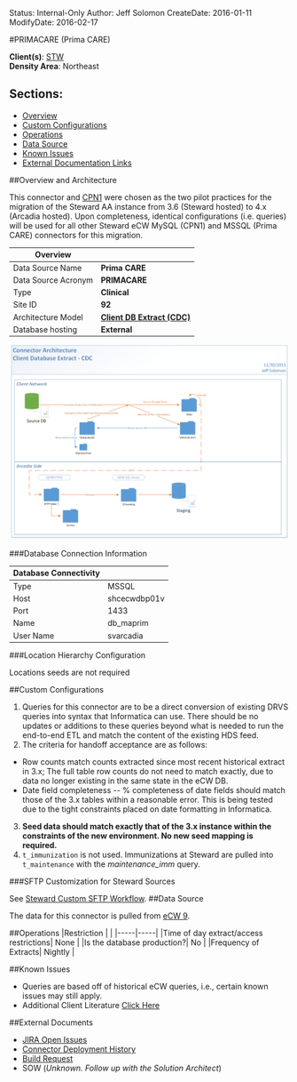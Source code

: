 Status: Internal-Only
Author: Jeff Solomon
CreateDate: 2016-01-11
ModifyDate: 2016-02-17


#PRIMACARE (Prima CARE)

**Client(s)**: [STW](../STW.md)  
**Density Area**: Northeast   

## Sections:
* [Overview](#overview-and-architecture)
* [Custom Configurations](#custom-configurations)
* [Operations](#operations)
* [Data Source](#data-source)
* [Known Issues](#known-issues)
* [External Documentation Links](#external-documents)

##Overview and Architecture 

This connector and [CPN1](./CPN1.md) were chosen as the two pilot practices for the migration of the Steward AA instance from 3.6 (Steward hosted) to 4.x (Arcadia hosted). Upon completeness, identical configurations (i.e. queries) will be used for all other Steward eCW MySQL (CPN1) and MSSQL (Prima CARE) connectors for this migration.  

| Overview ||
|-----|-----|
| Data Source Name| **Prima CARE** |
| Data Source Acronym| **PRIMACARE** |
| Type | **Clinical** |
| Site ID | **92** |
| Architecture Model | [**Client DB Extract (CDC)**](../../Tech_Delivery/Standard-Implementations/Client-DB-Extract-CDC.md)|
| Database hosting | **External** |


<a href="../../../img/Connector-Client-DB-Extract-CDC.png">![](../../img/Connector-Client-DB-Extract-CDC.png)</a>

###Database Connection Information  

|Database Connectivity||
|-----|-----|
|Type|MSSQL|
|Host|shcecwdbp01v|
|Port|1433|
|Name|db_maprim|
|User Name|svarcadia|  


###Location Hierarchy Configuration

Locations seeds are not required

##Custom Configurations

1. Queries for this connector are to be a direct conversion of existing DRVS queries into syntax that Informatica can use. There should be no updates or additions to these queries beyond what is needed to run the end-to-end ETL and match the content of the existing HDS feed.
2. The criteria for handoff acceptance are as follows:  
- Row counts match counts extracted since most recent historical extract in 3.x; The full table row counts do not need to match exactly, due to data no longer existing in the same state in the eCW DB. 
- Date field completeness -- % completeness of date fields should match those of the 3.x tables within a reasonable error. This is being tested due to the tight constraints placed on date formatting in Informatica.
3. **Seed data should match exactly that of the 3.x instance within the constraints of the new environment. No new seed mapping is required.**
4. `t_immunization` is not used. Immunizations at Steward are pulled into `t_maintenance` with the *maintenance_imm* query. 

###SFTP Customization for Steward Sources  

See [Steward Custom SFTP Workflow](.\STW-Custom-SFTP-Workflow.md). 
##Data Source

The data for this connector is pulled from [eCW 9](../../Tech_Delivery/EHR-Documentation/eCW.md).

##Operations
|Restriction | |
|-----|-----|
|Time of day extract/access restrictions| None |
|Is the database production?| No  |
|Frequency of Extracts| Nightly |

##Known Issues  

* Queries are based off of historical eCW queries, i.e., certain known issues may still apply.  
* Additional Client Literature [Click Here](https://arcadia.app.box.com/files/0/f/3940812891/Per-Site%20Gap%20Analysis)

##External Documents
- [JIRA Open Issues](https://jira.arcadiasolutions.com/issues/?jql=(labels%20%3D%20PRIMACARE%20or%20%22Data%20Source%20Acronym%22%20~%20PRIMACARE)%20and%20status%20!%3D%20Closed)
- [Connector Deployment History](https://github.com/arcadia/qdw/wiki/connector-version)
- [Build Request](https://arcadia.box.com/s/3pctsu7aqbvxzonk7b020khs0x1zerg9)
- SOW (*Unknown. Follow up with the Solution Architect*)